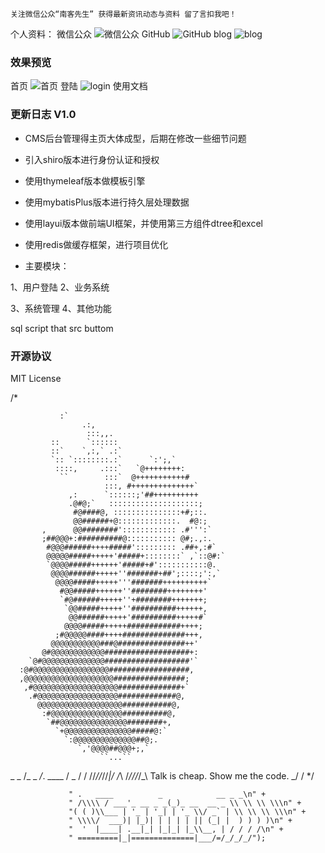 
```
关注微信公众“南客先生” 获得最新资讯动态与资料 留了言扣我吧！
```
个人资料：
微信公众
![微信公众](https://gitee.com/blithe0/upload-master/blob/master/info/qrcode_for_gh_fba54bcb6399_430.jpg)
GitHub
![GitHub](https://github.com/Blithe0)
blog
![blog](https://blog.csdn.net/qq_38129621)

### 效果预览
首页
![首页](https://gitee.com/blithe0/upload-master/blob/master/images/1/index.png)
登陆
![login](https://gitee.com/blithe0/upload-master/blob/master/images/1/login.png)
使用文档
### 更新日志 V1.0
- CMS后台管理得主页大体成型，后期在修改一些细节问题
- 引入shiro版本进行身份认证和授权
- 使用thymeleaf版本做模板引擎
- 使用mybatisPlus版本进行持久层处理数据
- 使用layui版本做前端UI框架，并使用第三方组件dtree和excel
- 使用redis做缓存框架，进行项目优化

- 主要模块：

1、用户登陆   2、业务系统


3、系统管理   4、其他功能

sql script that src buttom

### 开源协议
MIT License

/*

               :`
                    .:,
                     :::,,.
             ::      `::::::
             ::`    `,:,` .:`
             `:: `::::::::.:`      `:';,`
              ::::,     .:::`   `@++++++++:
               ``        :::`  @+++++++++++#
                         :::, #++++++++++++++`
                 ,:      `::::::;'##++++++++++
                 .@#@;`   ::::::::::::::::::::;
                  #@####@, :::::::::::::::+#;::.
                  @@######+@:::::::::::::.  #@:;
           ,      @@########':::::::::::: .#''':`
           ;##@@@+:##########@::::::::::: @#;.,:.
            #@@@######++++#####'::::::::: .##+,:#`
            @@@@@#####+++++'#####+::::::::` ,`::@#:`
            `@@@@#####++++++'#####+#':::::::::::@.
             @@@@######+++++''#######+##';::::;':,`
              @@@@#####+++++'''#######++++++++++`
               #@@#####++++++''########++++++++'
               `#@######+++++''+########+++++++;
                `@@#####+++++''##########++++++,
                 @@######+++++'##########+++++#`
                @@@@#####+++++############++++;
              ;#@@@@@####++++##############+++,
             @@@@@@@@@@@###@###############++'
           @#@@@@@@@@@@@@###################+:
        `@#@@@@@@@@@@@@@@###################'`
      :@#@@@@@@@@@@@@@@@@@##################,
      ,@@@@@@@@@@@@@@@@@@@@################;
       ,#@@@@@@@@@@@@@@@@@@@##############+`
        .#@@@@@@@@@@@@@@@@@@#############@,
          @@@@@@@@@@@@@@@@@@@###########@,
           :#@@@@@@@@@@@@@@@@##########@,
            `##@@@@@@@@@@@@@@@########+,
              `+@@@@@@@@@@@@@@@#####@:`
                `:@@@@@@@@@@@@@@##@;.
                   `,'@@@@##@@@+;,`
                        ``...``

 _ _     /_ _ _/_. ____  /    _
/ / //_//_//_|/ /_\  /_///_/_\      Talk is cheap. Show me the code.
     _/             /
 */
 
 
                 " .   ____          _            __ _ _\n" +
                 " /\\\\ / ___'_ __ _ _(_)_ __  __ _ \\ \\ \\ \\\n" +
                 "( ( )\\___ | '_ | '_| | '_ \\/ _` | \\ \\ \\ \\\n" +
                 " \\\\/  ___)| |_)| | | | | || (_| |  ) ) ) )\n" +
                 "  '  |____| .__|_| |_|_| |_\\__, | / / / /\n" +
                 " =========|_|==============|___/=/_/_/_/");

